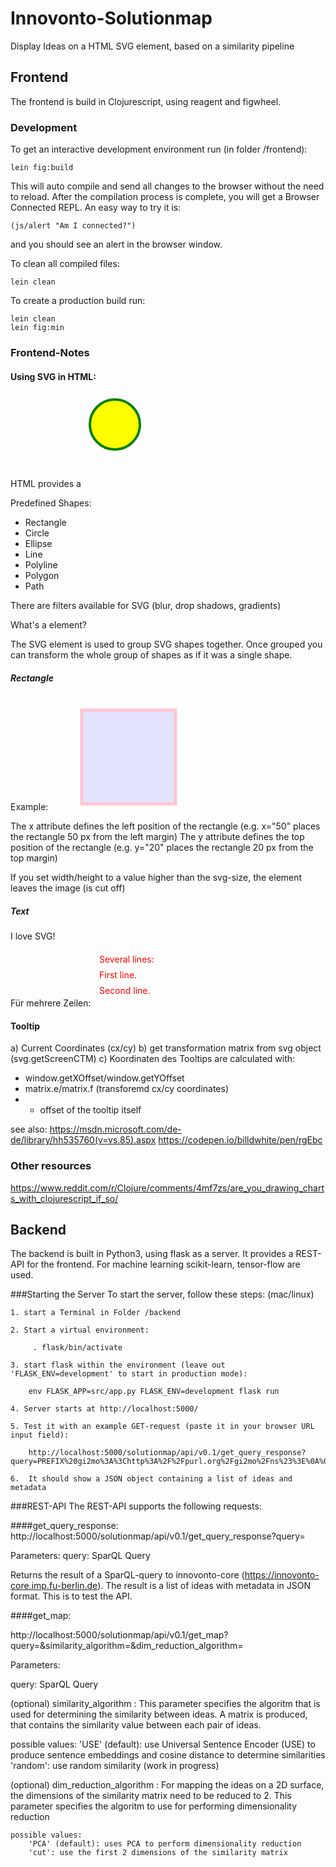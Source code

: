 # Innovonto-Solutionmap
Display Ideas on a HTML SVG element, based on a similarity pipeline

## Frontend
The frontend is build in Clojurescript, using reagent and figwheel.

### Development

To get an interactive development environment run (in folder /frontend):

    lein fig:build

This will auto compile and send all changes to the browser without the
need to reload. After the compilation process is complete, you will
get a Browser Connected REPL. An easy way to try it is:

    (js/alert "Am I connected?")

and you should see an alert in the browser window.

To clean all compiled files:

	lein clean

To create a production build run:

	lein clean
	lein fig:min



### Frontend-Notes

#### Using SVG in HTML:
HTML provides a <svg> element (with width and height)
To draw (for example circles):
 <circle cx="50" cy="50" r="40" stroke="green" stroke-width="4" fill="yellow" />

Predefined Shapes:
 - Rectangle <rect>
 - Circle <circle>
 - Ellipse <ellipse>
 - Line <line>
 - Polyline <polyline>
 - Polygon <polygon>
 - Path <path>

There are filters available for SVG (blur, drop shadows, gradients)

What's a <g> element?

The SVG <g> element is used to group SVG shapes together. Once grouped you can transform the whole group of shapes as if it was a single shape.


##### Rectangle
Example:
        <svg width="400" height="180">
        <rect x="50" y="20" width="150" height="150"
        style="fill:blue;stroke:pink;stroke-width:5;fill-opacity:0.1;stroke-opacity:0.9" />
        </svg>

The x attribute defines the left position of the rectangle (e.g. x="50" places the rectangle 50 px from the left margin)
The y attribute defines the top position of the rectangle (e.g. y="20" places the rectangle 20 px from the top margin)

If you set width/height to a value higher than the svg-size, the element leaves the image (is cut off)

##### Text
<text x="0" y="15" fill="red">I love SVG!</text>

Für mehrere Zeilen:
 <svg height="90" width="200">
  <text x="10" y="20" style="fill:red;">Several lines:
    <tspan x="10" y="45">First line.</tspan>
    <tspan x="10" y="70">Second line.</tspan>
  </text>
</svg>


#### Tooltip
a) Current Coordinates (cx/cy)
b) get transformation matrix from svg object (svg.getScreenCTM)
c) Koordinaten des Tooltips are calculated with:
  - window.getXOffset/window.getYOffset
  - matrix.e/matrix.f (transforemd cx/cy coordinates)
  - + offset of the tooltip itself

see also:
https://msdn.microsoft.com/de-de/library/hh535760(v=vs.85).aspx
https://codepen.io/billdwhite/pen/rgEbc


### Other resources
https://www.reddit.com/r/Clojure/comments/4mf7zs/are_you_drawing_charts_with_clojurescript_if_so/


## Backend 
The backend is built in Python3, using flask as a server.
It provides a REST-API for the frontend.
For machine learning scikit-learn, tensor-flow are used.


###Starting the Server
To start the server, follow these steps:
	(mac/linux)
	
	1. start a Terminal in Folder /backend

	2. Start a virtual environment: 

		 . flask/bin/activate

	3. start flask within the environment (leave out 'FLASK_ENV=development' to start in production mode):

		env FLASK_APP=src/app.py FLASK_ENV=development flask run

	4. Server starts at http://localhost:5000/

	5. Test it with an example GET-request (paste it in your browser URL input field): 

		http://localhost:5000/solutionmap/api/v0.1/get_query_response?query=PREFIX%20gi2mo%3A%3Chttp%3A%2F%2Fpurl.org%2Fgi2mo%2Fns%23%3E%0A%0ASELECT%20%3Fidea%20%3Fcontent%0AWHERE%20%7B%0A%20%20%3Fidea%20a%20gi2mo%3AIdea.%0A%20%20%3Fidea%20gi2mo%3Acontent%20%3Fcontent.%0A%7D%0AORDER%20BY%20%3Fidea

	6.  It should show a JSON object containing a list of ideas and metadata


###REST-API
The REST-API supports the following requests:


####get_query_response:
http://localhost:5000/solutionmap/api/v0.1/get_query_response?query=

Parameters:
query: SparQL Query

Returns the result of a SparQL-query to innovonto-core (https://innovonto-core.imp.fu-berlin.de). The result is a list of ideas with metadata in JSON format. This is to test the API. 


####get_map:

http://localhost:5000/solutionmap/api/v0.1/get_map?query=<YOUR QUERY>&similarity_algorithm=<SIMILARITY ALGORITHM>&dim_reduction_algorithm=<DIMENSIONALITY REDUCTION ALGORITHM>

Parameters:

query: SparQL Query

(optional)
similarity_algorithm : This parameter specifies the algoritm that is used for determining the similarity between ideas. A matrix is produced, that contains the similarity value between each pair of ideas.

possible values:
	'USE' (default): use Universal Sentence Encoder (USE) to produce sentence embeddings and cosine distance to determine similarities
	'random': use random similarity 
	(work in progress)

(optional)
dim_reduction_algorithm : For mapping the ideas on a 2D surface, the dimensions of the similarity matrix need to be reduced to 2. This parameter specifies the algoritm to use for performing dimensionality reduction

	possible values:
		'PCA' (default): uses PCA to perform dimensionality reduction
		'cut': use the first 2 dimensions of the similarity matrix
